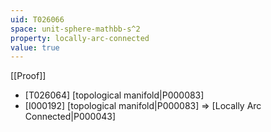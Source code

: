 ```yaml
---
uid: T026066
space: unit-sphere-mathbb-s^2
property: locally-arc-connected
value: true
---
```

[[Proof]]

* [T026064] [topological manifold|P000083]
* [I000192] [topological manifold|P000083] => [Locally Arc Connected|P000043]

